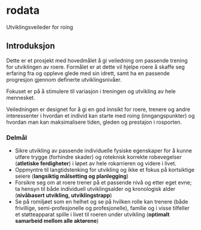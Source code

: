 # rodata
Utviklingsveileder for roing

## Introduksjon
Dette er et prosjekt med hovedmålet å gi veiledning om passende trening for utviklingen av roere. Formålet er at dette vil hjelpe roere å skaffe seg erfaring fra og oppleve glede med sin idrett, samt ha en passende progresjon gjennom definerte utviklingsnivåer. 

Fokuset er på å stimulere til variasjon i treningen og utvikling av hele mennesket. 

Veiledningen er designet for å gi en god innsikt for roere, trenere og andre interessenter i hvordan et individ kan starte med roing (inngangspunkter) og hvordan man kan maksimalisere tiden, gleden og prestajon i rosporten.

### Delmål
- Sikre utvikling av passende individuelle fysiske egenskaper for å kunne utføre trygge (forhindre skader) og roteknisk korrekte robevegelser (**atletiske ferdigheter**) i løpet av hele rokarrieren og videre i livet.
- Oppmyntre til langtidstenking for utvikling og ikke et fokus på kortsiktige seiere (**langsiktig målsetting og planlegging**)
- Forsikre seg om at roere trener på et passende nivå og etter eget evne; ta hensyn til både individuell utviklingsalder og kronologisk alder (**nivåbasert utvikling, utviklingstrapp**)
- Se på romiljøet som en helhet og se på hvilken rolle kan trenere (både frivillige, semi-profesjonelle og profesjonelle), familie og i visse tilfeller et støtteapparat spille i livet til roeren under utvikling (**optimalt samarbeid mellom alle aktørene**)
